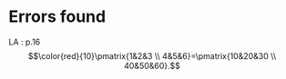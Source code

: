 # Errors found

LA : p.16 $$\color{red}{10}\pmatrix{1&2&3 \\ 4&5&6}=\pmatrix{10&20&30 \\ 40&50&60}.$$

